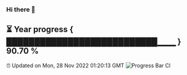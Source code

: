 ### Hi there 👋
⏳ Year progress { ███████████████████████████▁▁▁ } 90.70 %
---
⏰ Updated on Mon, 28 Nov 2022 01:20:13 GMT
![Progress Bar CI](https://github.com/liununu/liununu/workflows/Progress%20Bar%20CI/badge.svg)

